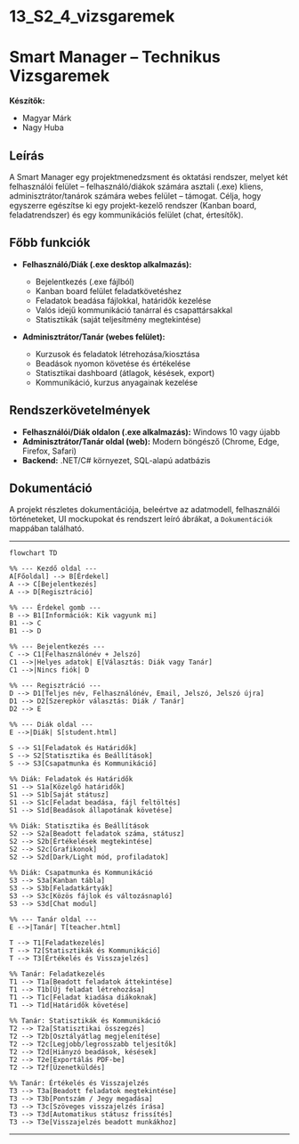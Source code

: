 # 13_S2_4_vizsgaremek
# Smart Manager – Technikus Vizsgaremek

**Készítők:**  
- Magyar Márk  
- Nagy Huba  

## Leírás  
A Smart Manager egy projektmenedzsment és oktatási rendszer, melyet két felhasználói felület – felhasználó/diákok számára asztali (.exe) kliens, adminisztrátor/tanárok számára webes felület – támogat. Célja, hogy egyszerre egészítse ki egy projekt-kezelő rendszer (Kanban board, feladatrendszer) és egy kommunikációs felület (chat, értesítők).

## Főbb funkciók  
- **Felhasználó/Diák (.exe desktop alkalmazás):**  
  - Bejelentkezés (.exe fájlból)  
  - Kanban board felület feladatkövetéshez  
  - Feladatok beadása fájlokkal, határidők kezelése  
  - Valós idejű kommunikáció tanárral és csapattársakkal  
  - Statisztikák (saját teljesítmény megtekintése)  

- **Adminisztrátor/Tanár (webes felület):**  
  - Kurzusok és feladatok létrehozása/kiosztása  
  - Beadások nyomon követése és értékelése  
  - Statisztikai dashboard (átlagok, késések, export)  
  - Kommunikáció, kurzus anyagainak kezelése  

## Rendszerkövetelmények  
- **Felhasználói/Diák oldalon (.exe alkalmazás):** Windows 10 vagy újabb  
- **Adminisztrátor/Tanár oldal (web):** Modern böngésző (Chrome, Edge, Firefox, Safari)  
- **Backend:** .NET/C# környezet, SQL-alapú adatbázis  

## Dokumentáció  
A projekt részletes dokumentációja, beleértve az adatmodell, felhasználói történeteket, UI mockupokat és rendszert leíró ábrákat, a `Dokumentációk` mappában található.

---
```mermaid
flowchart TD

%% --- Kezdő oldal ---
A[Főoldal] --> B[Érdekel]
A --> C[Bejelentkezés]
A --> D[Regisztráció]

%% --- Érdekel gomb ---
B --> B1[Információk: Kik vagyunk mi]
B1 --> C
B1 --> D

%% --- Bejelentkezés ---
C --> C1[Felhasználónév + Jelszó]
C1 -->|Helyes adatok| E[Választás: Diák vagy Tanár]
C1 -->|Nincs fiók| D

%% --- Regisztráció ---
D --> D1[Teljes név, Felhasználónév, Email, Jelszó, Jelszó újra]
D1 --> D2[Szerepkör választás: Diák / Tanár]
D2 --> E

%% --- Diák oldal ---
E -->|Diák| S[student.html]

S --> S1[Feladatok és Határidők]
S --> S2[Statisztika és Beállítások]
S --> S3[Csapatmunka és Kommunikáció]

%% Diák: Feladatok és Határidők
S1 --> S1a[Közelgő határidők]
S1 --> S1b[Saját státusz]
S1 --> S1c[Feladat beadása, fájl feltöltés]
S1 --> S1d[Beadások állapotának követése]

%% Diák: Statisztika és Beállítások
S2 --> S2a[Beadott feladatok száma, státusz]
S2 --> S2b[Értékelések megtekintése]
S2 --> S2c[Grafikonok]
S2 --> S2d[Dark/Light mód, profiladatok]

%% Diák: Csapatmunka és Kommunikáció
S3 --> S3a[Kanban tábla]
S3 --> S3b[Feladatkártyák]
S3 --> S3c[Közös fájlok és változásnapló]
S3 --> S3d[Chat modul]

%% --- Tanár oldal ---
E -->|Tanár| T[teacher.html]

T --> T1[Feladatkezelés]
T --> T2[Statisztikák és Kommunikáció]
T --> T3[Értékelés és Visszajelzés]

%% Tanár: Feladatkezelés
T1 --> T1a[Beadott feladatok áttekintése]
T1 --> T1b[Új feladat létrehozása]
T1 --> T1c[Feladat kiadása diákoknak]
T1 --> T1d[Határidők követése]

%% Tanár: Statisztikák és Kommunikáció
T2 --> T2a[Statisztikai összegzés]
T2 --> T2b[Osztályátlag megjelenítése]
T2 --> T2c[Legjobb/legrosszabb teljesítők]
T2 --> T2d[Hiányzó beadások, késések]
T2 --> T2e[Exportálás PDF-be]
T2 --> T2f[Üzenetküldés]

%% Tanár: Értékelés és Visszajelzés
T3 --> T3a[Beadott feladatok megtekintése]
T3 --> T3b[Pontszám / Jegy megadása]
T3 --> T3c[Szöveges visszajelzés írása]
T3 --> T3d[Automatikus státusz frissítés]
T3 --> T3e[Visszajelzés beadott munkákhoz]
```
---
